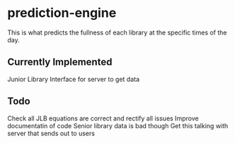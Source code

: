 # prediction-engine
This is what predicts the fullness of each library at the specific times of the day.

## Currently Implemented
Junior Library
Interface for server to get data

## Todo
Check all JLB equations are correct and rectify all issues
Improve documentatin of code
Senior library data is bad though
Get this talking with server that sends out to users

